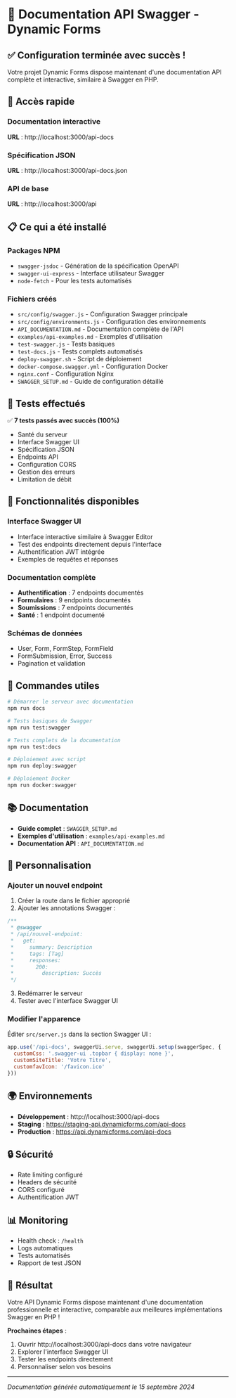 # 🎉 Documentation API Swagger - Dynamic Forms

## ✅ Configuration terminée avec succès !

Votre projet Dynamic Forms dispose maintenant d'une documentation API complète et interactive, similaire à Swagger en PHP.

## 🚀 Accès rapide

### Documentation interactive
**URL** : http://localhost:3000/api-docs

### Spécification JSON
**URL** : http://localhost:3000/api-docs.json

### API de base
**URL** : http://localhost:3000/api

## 📋 Ce qui a été installé

### Packages NPM
- `swagger-jsdoc` - Génération de la spécification OpenAPI
- `swagger-ui-express` - Interface utilisateur Swagger
- `node-fetch` - Pour les tests automatisés

### Fichiers créés
- `src/config/swagger.js` - Configuration Swagger principale
- `src/config/environments.js` - Configuration des environnements
- `API_DOCUMENTATION.md` - Documentation complète de l'API
- `examples/api-examples.md` - Exemples d'utilisation
- `test-swagger.js` - Tests basiques
- `test-docs.js` - Tests complets automatisés
- `deploy-swagger.sh` - Script de déploiement
- `docker-compose.swagger.yml` - Configuration Docker
- `nginx.conf` - Configuration Nginx
- `SWAGGER_SETUP.md` - Guide de configuration détaillé

## 🧪 Tests effectués

✅ **7 tests passés avec succès (100%)**
- Santé du serveur
- Interface Swagger UI
- Spécification JSON
- Endpoints API
- Configuration CORS
- Gestion des erreurs
- Limitation de débit

## 🎯 Fonctionnalités disponibles

### Interface Swagger UI
- Interface interactive similaire à Swagger Editor
- Test des endpoints directement depuis l'interface
- Authentification JWT intégrée
- Exemples de requêtes et réponses

### Documentation complète
- **Authentification** : 7 endpoints documentés
- **Formulaires** : 9 endpoints documentés  
- **Soumissions** : 7 endpoints documentés
- **Santé** : 1 endpoint documenté

### Schémas de données
- User, Form, FormStep, FormField
- FormSubmission, Error, Success
- Pagination et validation

## 🚀 Commandes utiles

```bash
# Démarrer le serveur avec documentation
npm run docs

# Tests basiques de Swagger
npm run test:swagger

# Tests complets de la documentation
npm run test:docs

# Déploiement avec script
npm run deploy:swagger

# Déploiement Docker
npm run docker:swagger
```

## 📚 Documentation

- **Guide complet** : `SWAGGER_SETUP.md`
- **Exemples d'utilisation** : `examples/api-examples.md`
- **Documentation API** : `API_DOCUMENTATION.md`

## 🔧 Personnalisation

### Ajouter un nouvel endpoint
1. Créer la route dans le fichier approprié
2. Ajouter les annotations Swagger :
```javascript
/**
 * @swagger
 * /api/nouvel-endpoint:
 *   get:
 *     summary: Description
 *     tags: [Tag]
 *     responses:
 *       200:
 *         description: Succès
 */
```
3. Redémarrer le serveur
4. Tester avec l'interface Swagger UI

### Modifier l'apparence
Éditer `src/server.js` dans la section Swagger UI :
```javascript
app.use('/api-docs', swaggerUi.serve, swaggerUi.setup(swaggerSpec, {
  customCss: '.swagger-ui .topbar { display: none }',
  customSiteTitle: 'Votre Titre',
  customfavIcon: '/favicon.ico'
}))
```

## 🌍 Environnements

- **Développement** : http://localhost:3000/api-docs
- **Staging** : https://staging-api.dynamicforms.com/api-docs
- **Production** : https://api.dynamicforms.com/api-docs

## 🔒 Sécurité

- Rate limiting configuré
- Headers de sécurité
- CORS configuré
- Authentification JWT

## 📊 Monitoring

- Health check : `/health`
- Logs automatiques
- Tests automatisés
- Rapport de test JSON

## 🎉 Résultat

Votre API Dynamic Forms dispose maintenant d'une documentation professionnelle et interactive, comparable aux meilleures implémentations Swagger en PHP !

**Prochaines étapes** :
1. Ouvrir http://localhost:3000/api-docs dans votre navigateur
2. Explorer l'interface Swagger UI
3. Tester les endpoints directement
4. Personnaliser selon vos besoins

---

*Documentation générée automatiquement le 15 septembre 2024*

